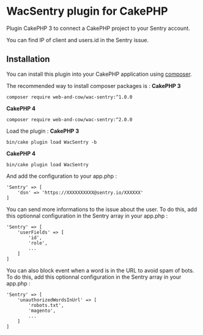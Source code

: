 # WacSentry plugin for CakePHP

Plugin CakePHP 3 to connect a CakePHP project to your Sentry account.

You can find IP of client and users.id in the Sentry issue.

## Installation

You can install this plugin into your CakePHP application using [composer](http://getcomposer.org).

The recommended way to install composer packages is :
**CakePHP 3**
```
composer require web-and-cow/wac-sentry:^1.0.0
```

**CakePHP 4**
```
composer require web-and-cow/wac-sentry:^2.0.0
```

Load the plugin :
**CakePHP 3**
```
bin/cake plugin load WacSentry -b
```

**CakePHP 4**
```
bin/cake plugin load WacSentry
```

And add the configuration to your app.php :
```
'Sentry' => [
    'dsn' => 'https://XXXXXXXXXX@sentry.io/XXXXXX'
]
```

You can send more informations to the issue about the user. 
To do this, add this optionnal configuration in the Sentry array in your app.php :
```
'Sentry' => [
    'userFields' => [
        'id',
        'role',
        ...
    ]
]
```

You can also block event when a word is in the URL to avoid spam of bots. 
To do this, add this optionnal configuration in the Sentry array in your app.php :
```
'Sentry' => [
    'unauthorizedWordsInUrl' => [
        'robots.txt',
        'magento',
        ...
    ]
]
```